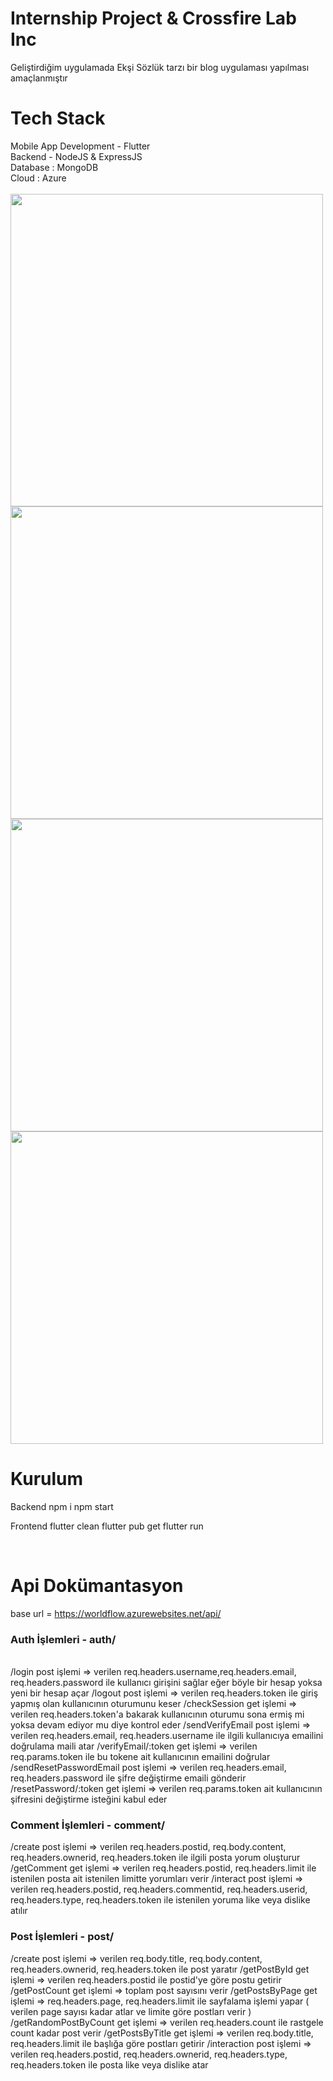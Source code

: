 # Internship Project & Crossfire Lab Inc

Geliştirdiğim uygulamada Ekşi Sözlük tarzı bir blog uygulaması yapılması amaçlanmıştır

<h1>Tech Stack</h1>
Mobile App Development - Flutter <br/> 
Backend - NodeJS & ExpressJS <br/>
Database : MongoDB <br/>
Cloud : Azure <br/>

<br/>
<img src='https://github.com/Ozgur-Ulusoy/WorldFlow/assets/88507880/623b83c3-7fde-444e-93e5-21e4f8477991' width='500'>
<img src='https://github.com/Ozgur-Ulusoy/WorldFlow/assets/88507880/2df1fff6-7204-4723-9614-5324134dc1d8' width='500'>
<img src='https://github.com/Ozgur-Ulusoy/WorldFlow/assets/88507880/0e2af2f3-be67-4a09-8a11-c73950f2818c' width='500'>
<img src='https://github.com/Ozgur-Ulusoy/WorldFlow/assets/88507880/0ebe594c-5bf6-4e34-afb7-d7eefb95b40c' width='500'>
<br/>

# Kurulum
Backend
npm i
npm start

Frontend
flutter clean
flutter pub get
flutter run

<br/>

# Api Dokümantasyon

base url = https://worldflow.azurewebsites.net/api/

<h3>  Auth İşlemleri - auth/ </h3>
<br/>
/login post işlemi => verilen req.headers.username,req.headers.email, req.headers.password ile kullanıcı girişini sağlar eğer böyle bir hesap yoksa yeni bir hesap açar
/logout post işlemi => verilen req.headers.token ile giriş yapmış olan kullanıcının oturumunu keser
/checkSession get işlemi => verilen req.headers.token'a bakarak kullanıcının oturumu sona ermiş mi yoksa devam ediyor mu diye kontrol eder
/sendVerifyEmail post işlemi => verilen req.headers.email, req.headers.username ile ilgili kullanıcıya emailini doğrulama maili atar
/verifyEmail/:token get işlemi => verilen req.params.token ile bu tokene ait kullanıcının emailini doğrular
/sendResetPasswordEmail post işlemi => verilen req.headers.email, req.headers.password ile şifre değiştirme emaili gönderir
/resetPassword/:token get işlemi => verilen req.params.token ait kullanıcının şifresini değiştirme isteğini kabul eder

<br/>
<h3> Comment İşlemleri - comment/ </h3>
/create post işlemi => verilen req.headers.postid, req.body.content, req.headers.ownerid, req.headers.token ile ilgili posta yorum oluşturur
/getComment get işlemi => verilen req.headers.postid, req.headers.limit ile istenilen posta ait istenilen limitte yorumları verir
/interact post işlemi => verilen req.headers.postid, req.headers.commentid, req.headers.userid, req.headers.type,  req.headers.token ile istenilen yoruma like veya dislike atılır
<br/>

<h3> Post İşlemleri - post/ </h3>
/create post işlemi => verilen req.body.title, req.body.content, req.headers.ownerid, req.headers.token ile post yaratır
/getPostById get işlemi => verilen req.headers.postid ile postid'ye göre postu getirir
/getPostCount get işlemi => toplam post sayısını verir
/getPostsByPage get işlemi => req.headers.page, req.headers.limit ile sayfalama işlemi yapar ( verilen page sayısı kadar atlar ve limite göre postları verir )
/getRandomPostByCount get işlemi => verilen req.headers.count ile rastgele count kadar post verir
/getPostsByTitle get işlemi => verilen req.body.title, req.headers.limit ile başlığa göre postları getirir
/interaction post işlemi => verilen req.headers.postid, req.headers.ownerid, req.headers.type, req.headers.token ile posta like veya dislike atar


